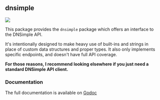 ## dnsimple

![](https://api.travis-ci.org/pearkes/dnsimple.svg?branch=master)

This package provides the `dnsimple` package which offers
an interface to the DNSimple API.

It's intentionally designed to make heavy use of built-ins and strings
in place of custom data structures and proper types. It also only implements
specific endpoints, and doesn't have full API coverage.

**For those reasons, I recommend looking elsewhere if you just need
a standard DNSimple API client.**

### Documentation

The full documentation is available on [Godoc](http://godoc.org/github.com/pearkes/dnsimple)
